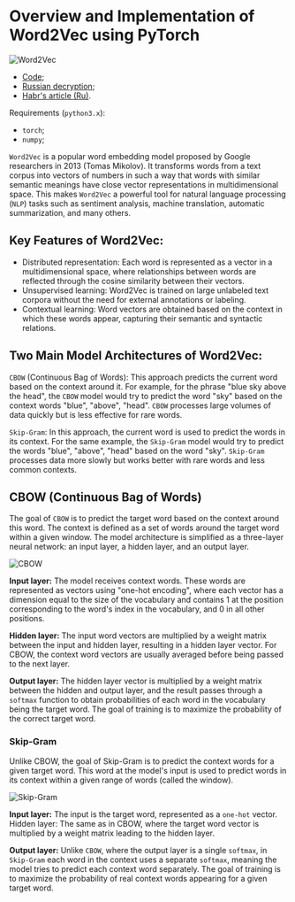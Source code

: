# Overview and Implementation of Word2Vec using PyTorch

![Word2Vec](https://community.alteryx.com/t5/image/serverpage/image-id/45458iDEB69E518EBA3AD9?v=v2)
- [Code](word2vec.ipynb);
- [Russian decryption](Word2Vec_RU.md);
- [Habr's article (Ru)]().

Requirements (`python3.x`):
- `torch`;
- `numpy`;

`Word2Vec` is a popular word embedding model proposed by Google researchers in 2013 (Tomas Mikolov). It transforms words from a text corpus into vectors of numbers in such a way that words with similar semantic meanings have close vector representations in multidimensional space. This makes `Word2Vec` a powerful tool for natural language processing (`NLP`) tasks such as sentiment analysis, machine translation, automatic summarization, and many others.

## Key Features of Word2Vec:
* Distributed representation: Each word is represented as a vector in a multidimensional space, where relationships between words are reflected through the cosine similarity between their vectors.
* Unsupervised learning: Word2Vec is trained on large unlabeled text corpora without the need for external annotations or labeling.
* Contextual learning: Word vectors are obtained based on the context in which these words appear, capturing their semantic and syntactic relations.
## Two Main Model Architectures of Word2Vec:
`CBOW` (Continuous Bag of Words): This approach predicts the current word based on the context around it. For example, for the phrase "blue sky above the head", the `CBOW` model would try to predict the word "sky" based on the context words "blue", "above", "head". `CBOW` processes large volumes of data quickly but is less effective for rare words.

`Skip-Gram`: In this approach, the current word is used to predict the words in its context. For the same example, the `Skip-Gram` model would try to predict the words "blue", "above", "head" based on the word "sky". `Skip-Gram` processes data more slowly but works better with rare words and less common contexts.

## CBOW (Continuous Bag of Words)
The goal of `CBOW` is to predict the target word based on the context around this word. The context is defined as a set of words around the target word within a given window. The model architecture is simplified as a three-layer neural network: an input layer, a hidden layer, and an output layer.

![CBOW](https://www.researchgate.net/profile/Raouf-Ganda/publication/318975052/figure/fig2/AS:631670868820002@1527613479312/CBOW-architecture-predicts-the-current-word-based-on-the-context.png)

__Input layer:__ The model receives context words. These words are represented as vectors using "one-hot encoding", where each vector has a dimension equal to the size of the vocabulary and contains 1 at the position corresponding to the word's index in the vocabulary, and 0 in all other positions.

__Hidden layer:__ The input word vectors are multiplied by a weight matrix between the input and hidden layer, resulting in a hidden layer vector. For CBOW, the context word vectors are usually averaged before being passed to the next layer.

__Output layer:__ The hidden layer vector is multiplied by a weight matrix between the hidden and output layer, and the result passes through a `softmax` function to obtain probabilities of each word in the vocabulary being the target word. The goal of training is to maximize the probability of the correct target word.

### Skip-Gram
Unlike CBOW, the goal of Skip-Gram is to predict the context words for a given target word. This word at the model's input is used to predict words in its context within a given range of words (called the window).

![Skip-Gram](https://www.researchgate.net/profile/Firas-Odeh/publication/327537608/figure/fig5/AS:668724143063056@1536447668875/word2vec-Skip-gram-model-Image-credit-User-Moucrowap-on-Wikipedia.ppm)

__Input layer:__ The input is the target word, represented as a `one-hot` vector.
Hidden layer: The same as in CBOW, where the target word vector is multiplied by a weight matrix leading to the hidden layer.

__Output layer:__ Unlike `CBOW`, where the output layer is a single `softmax`, in `Skip-Gram` each word in the context uses a separate `softmax`, meaning the model tries to predict each context word separately. The goal of training is to maximize the probability of real context words appearing for a given target word.